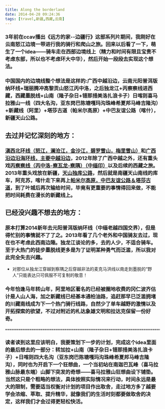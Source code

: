 ```yaml
---
title: Along the borderland
date: 2014-04-28 09:24:36
tags: [travel,新疆,西藏,云南]
---
```

### 3年前在ccav播出《远方的家--边疆行》这部系列片期间，我刚好在云南怒江边境一带进行我的骑行和爬山之旅。回来以后看了一下，萌生了一个idea——骑车走在西部边境线上（精力和时间有限且宝贵不考虑东部，所以也不考虑环大中华），然后开始一段段去实现这个想法。

### 中国国内的边境线整个想法是这样的:广西中越沿边，云南元阳普洱版纳环线+瑞丽腾冲高黎贡山怒江丙中洛，之后独龙江+丙察察线进西藏，西藏墨脱线+山南（隆子杂日+错那措美洛扎浪卡子）日喀则喜马拉雅山一线（四大名沟，亚东岗巴陈塘嘎玛沟珠峰希夏邦马峰吉隆沟）+新藏线（阿里）+塔莎古道（帕米尔高原）+中巴友谊公路（喀什），新疆天山公路。
 <!--more-->
## 去过并记忆深刻的地方：
### <a href="http://zhukite.github.io/posts/dian-xi-bei-huan-xian.html" target="_blank">滇西北环线（怒江，澜沧江，金沙江，碧罗雪山，梅里雪山）</a>和<a href="http://zhukite.github.io/posts/zhong-yue-yan-bian-yan-hai.html" target="_blank">广西沿边沿海环线，主要中越沿边</a>，2012年除了广西中越之外，还有重头戏<a href="http://zhukite.github.io/posts/bing-cha-cha-gong-lu.html" target="_blank">丙察察线（丙中洛-察瓦龙-察隅）（中缅印）</a>以及后续的西藏之旅。2013年重头戏放在新疆，<a href="http://zhukite.github.io/posts/tian-shan-du-ku-gong-lu.html" target="_blank">天山独库公路</a>，然后就是南疆天山南线的库车，阿克苏，喀什走下来再上<a href="http://zhukite.github.io/posts/pa-mi-er-gao-yuan.html" target="_blank">帕米尔高原，中巴友谊公路＆塔莎古道</a>，到了叶城后再次输给时间，毕竟有更重要的事情得回来做，不能把时间耗费在漫长的新藏线上。


## 已经没兴趣不想去的地方：
### 原本打算2014新年去元阳普洱版纳环线（中缅老越四国交界），但是得忙别的事情就不了了之。2013年看了几个老外和中国骑友去过，现在也不考虑此西南边陲。独龙江谈论的多，去的人少，不适合骑车。至于大热门的徒步墨脱线更多是为了证明某种勇气而泛滥，所以我对此完全失去兴趣。
 -  对那位从独龙江穿越到察隅之后穿越非法的麦克马洪线以南走到墨脱的“野人”只能表达只可佩服不可复制的敬意！
 
### 今年恰逢马年转山年，阿里地区著名的已经被圈地收费的冈仁波齐估计是人山人海，加之新藏线已经基本通柏油路，追赶那早已泛滥拥堵的川藏南线成为下一个热门骑行线路，自然少了单车越野的激情以及开拓探索的欲望，不过对附近的札达象雄文明和拉达克保留一份好奇。

    ============================================================================================

### 读者读到这里应该明白，我要策划下一步的计划，完成这个idea里面的最后想去的一部分：转加拉+山南（隆子杂日+错那措美洛扎浪卡子）+日喀则四大名沟（亚东岗巴陈塘嘎玛沟珠峰希夏邦马峰吉隆沟），同时也为开启下一个狂想曲，一个当初站在南迦巴瓦峰（喜马拉雅山脉最东端）山脚下突发的奇想——喜马拉雅山狂想曲设下铺垫。当然这只是个粗略的想法，具体按照实际情况来行动，时间永远是最大的限制，需要适当权衡对计划的项目作出取舍，走过地方多了越要学会浓缩、萃取、提升精华，就像我们的生活时刻都要做取舍的决定，这样我们才会过得更轻松快活。
